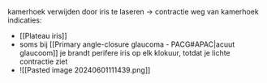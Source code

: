 kamerhoek verwijden door iris te laseren -> contractie weg van kamerhoek
indicaties:
- [[Plateau iris]]
- soms bij [[Primary angle-closure glaucoma - PACG#APAC|acuut glaucoom]] 
je brandt perifere iris op elk klokuur, totdat je lichte contractie ziet
- ![[Pasted image 20240601111439.png]]